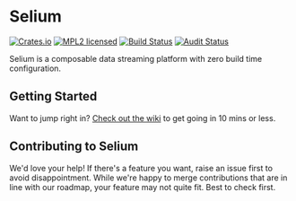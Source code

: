 # Selium

[![Crates.io][crates-badge]][crates-url]
[![MPL2 licensed][mpl-badge]][mpl-url]
[![Build Status][build-badge]][build-url]
[![Audit Status][audit-badge]][audit-url]

[crates-badge]: https://img.shields.io/crates/v/selium.svg
[crates-url]: https://crates.io/crates/selium
[mpl-badge]: https://img.shields.io/badge/license-MPL2-blue.svg
[mpl-url]: https://github.com/seliumlabs/selium/blob/main/LICENCE
[build-badge]: https://github.com/seliumlabs/selium/actions/workflows/test.yml/badge.svg
[build-url]: https://github.com/seliumlabs/selium/actions/workflows/test.yml
[audit-badge]: https://github.com/seliumlabs/selium/actions/workflows/audit.yml/badge.svg
[audit-url]: https://github.com/seliumlabs/selium/actions/workflows/audit.yml

Selium is a composable data streaming platform with zero build time configuration.

## Getting Started

Want to jump right in? [Check out the wiki](../../wiki/Getting-Started) to get going in 10 mins or less.

## Contributing to Selium

We'd love your help! If there's a feature you want, raise an issue first to avoid disappointment.
While we're happy to merge contributions that are in line with our roadmap, your feature may not
quite fit. Best to check first.
